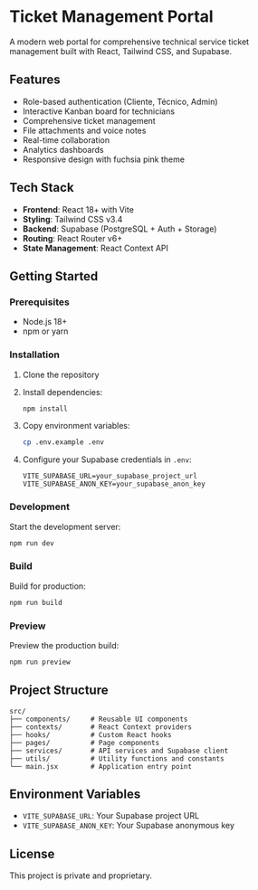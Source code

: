# Ticket Management Portal

A modern web portal for comprehensive technical service ticket management built with React, Tailwind CSS, and Supabase.

## Features

- Role-based authentication (Cliente, Técnico, Admin)
- Interactive Kanban board for technicians
- Comprehensive ticket management
- File attachments and voice notes
- Real-time collaboration
- Analytics dashboards
- Responsive design with fuchsia pink theme

## Tech Stack

- **Frontend**: React 18+ with Vite
- **Styling**: Tailwind CSS v3.4
- **Backend**: Supabase (PostgreSQL + Auth + Storage)
- **Routing**: React Router v6+
- **State Management**: React Context API

## Getting Started

### Prerequisites

- Node.js 18+ 
- npm or yarn

### Installation

1. Clone the repository
2. Install dependencies:
   ```bash
   npm install
   ```

3. Copy environment variables:
   ```bash
   cp .env.example .env
   ```

4. Configure your Supabase credentials in `.env`:
   ```
   VITE_SUPABASE_URL=your_supabase_project_url
   VITE_SUPABASE_ANON_KEY=your_supabase_anon_key
   ```

### Development

Start the development server:
```bash
npm run dev
```

### Build

Build for production:
```bash
npm run build
```

### Preview

Preview the production build:
```bash
npm run preview
```

## Project Structure

```
src/
├── components/     # Reusable UI components
├── contexts/       # React Context providers
├── hooks/          # Custom React hooks
├── pages/          # Page components
├── services/       # API services and Supabase client
├── utils/          # Utility functions and constants
└── main.jsx        # Application entry point
```

## Environment Variables

- `VITE_SUPABASE_URL`: Your Supabase project URL
- `VITE_SUPABASE_ANON_KEY`: Your Supabase anonymous key

## License

This project is private and proprietary.